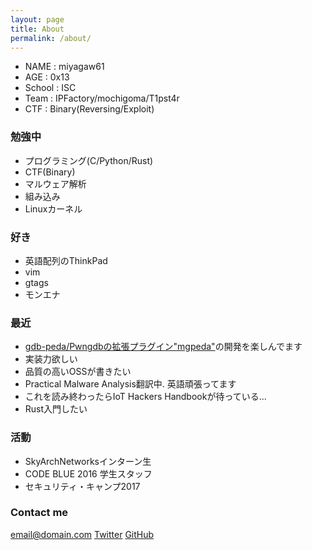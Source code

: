 ```yaml
---
layout: page
title: About
permalink: /about/
---
```


* NAME   : miyagaw61
* AGE    : 0x13
* School : ISC
* Team   : IPFactory/mochigoma/T1pst4r
* CTF    : Binary(Reversing/Exploit)

### 勉強中
* プログラミング(C/Python/Rust)
* CTF(Binary)
* マルウェア解析
* 組み込み
* Linuxカーネル

### 好き
* 英語配列のThinkPad
* vim
* gtags
* モンエナ 

### 最近
* [gdb-peda/Pwngdbの拡張プラグイン"mgpeda"](https://github.com/miyagaw61/mgpeda)の開発を楽しんでます  
* 実装力欲しい  
* 品質の高いOSSが書きたい  
* Practical Malware Analysis翻訳中. 英語頑張ってます  
* これを読み終わったらIoT Hackers Handbookが待っている...  
* Rust入門したい  

### 活動
* SkyArchNetworksインターン生  
* CODE BLUE 2016 学生スタッフ  
* セキュリティ・キャンプ2017  

### Contact me

[email@domain.com](mailto:email@domain.com)
[Twitter](https://twitter.com/miyagaw61)
[GitHub](https://github.com/miyagaw61)
